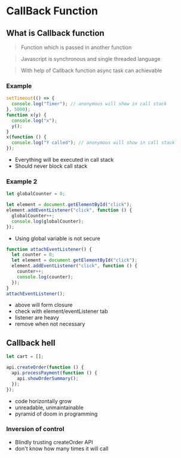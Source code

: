 # CallBack Function

## What is Callback function

> Function which is passed in another function

> Javascript is synchronous and single threaded language

> With help of Callback function async task can achievable

### Example

```js
setTimeout(() => {
  console.log("Timer"); // anonymous will show in call stack
}, 5000);
function x(y) {
  console.log("x");
  y();
}
x(function () {
  console.log("Y called"); // anonymous will show in call stack
});
```

- Everything will be executed in call stack
- Should never block call stack

### Example 2

```js
let globalCounter = 0;

let element = document.getElementById("click");
element.addEventListener("click", function () {
  globalCounter++;
  console.log(globalCounter);
});
```

- Using global variable is not secure

```js
function attachEventListener() {
  let counter = 0;
  let element = document.getElementById("click");
  element.addEventListener("click", function () {
    counter++;
    console.log(counter);
  });
}
attachEventListener();
```

- above will form closure
- check with element/eventListener tab
- listener are heavy
- remove when not necessary

## Callback hell

```js
let cart = [];

api.createOrder(function () {
  api.processPayment(function () {
    api.showOrderSummary();
  });
});
```

- code horizontally grow
- unreadable, unmaintainable
- pyramid of doom in programming

### Inversion of control

- Blindly trusting createOrder API
- don't know how many times it will call
